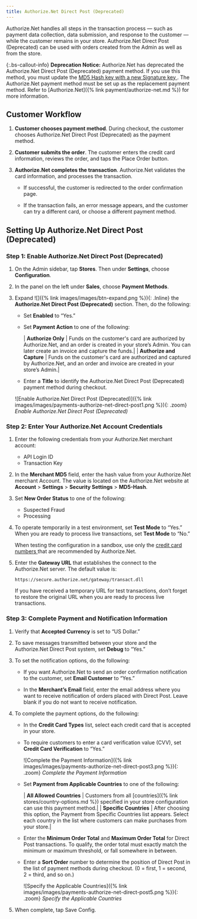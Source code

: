 ```yaml
---
title: Authorize.Net Direct Post (Deprecated)
---
```


Authorize.Net handles all steps in the transaction process — such as payment data collection, data submission, and response to the customer — while the customer remains in your store. Authorize.Net Direct Post (Deprecated) can be used with orders created from the Admin as well as from the store.

{:.bs-callout-info}
**Deprecation Notice:** Authorize.Net has deprecated the Authorize.Net Direct Post (Deprecated) payment method. If you use this method, you must update the [MD5 Hash key with a new Signature key ][1]. The Authorize.Net payment method must be set up as the replacement payment method. Refer to [Authorize.Net]({% link payment/authorize-net.md %}) for more information.

## Customer Workflow

1. **Customer chooses payment method**. During checkout, the customer chooses Authorize.Net Direct Post (Deprecated) as the payment method.

1. **Customer submits the order**. The customer enters the credit card information, reviews the order, and taps the Place Order button.

1. **Authorize.Net completes the transaction**. Authorize.Net validates the card information, and processes the transaction.

   - If successful, the customer is redirected to the order confirmation page.

   - If the transaction fails, an error message appears, and the customer can try a different card, or choose a different  payment method.

## Setting Up Authorize.Net Direct Post (Deprecated)

### Step 1: Enable Authorize.Net Direct Post (Deprecated)

1. On the Admin sidebar, tap **Stores**. Then under **Settings**, choose **Configuration**.

1. In the panel on the left under **Sales**, choose **Payment Methods**.

1. Expand ![]({% link images/images/btn-expand.png %}){: .Inline} the **Authorize.Net Direct Post (Deprecated)** section. Then, do the following:

   - Set **Enabled** to “Yes.”

   - Set **Payment Action** to one of the following:

       | **Authorize Only** | Funds on the customer's card are authorized by Authorize.Net, and an order is created in your store’s Admin. You can later create an invoice and capture the funds.|
       | **Authorize and Capture** | Funds on the customer's card are authorized and captured by Authorize.Net, and an order and invoice are created in your store’s Admin.|

   - Enter a **Title** to identify the Authorize.Net Direct Post (Deprecated) payment method during checkout.

   ![Enable Authorize.Net Direct Post (Deprecated)]({% link images/images/payments-authorize-net-direct-post1.png %}){: .zoom}
   _Enable Authorize.Net Direct Post (Deprecated)_

### Step 2: Enter Your Authorize.Net Account Credentials

1. Enter the following credentials from your Authorize.Net merchant account:

   - API Login ID
   - Transaction Key

1. In the **Merchant MD5** field, enter the hash value from your Authorize.Net merchant Account. The value is located on the Authorize.Net website at **Account** > **Settings** > **Security Settings** > **MD5-Hash**.

1. Set **New Order Status** to one of the following:

   - Suspected Fraud
   - Processing

1. To operate temporarily in a test environment, set **Test Mode** to “Yes.” When you are ready to process live transactions, set **Test Mode** to “No.”

   When testing the configuration in a sandbox, use only the [credit card numbers ][2] that are recommended by Authorize.Net.

1. Enter the **Gateway URL** that establishes the connect to the Authorize.Net server. The default value is:

   `https://secure.authorize.net/gateway/transact.dll`

   If you have received a temporary URL for test transactions, don’t forget to restore the original URL when you are ready to process live transactions.

### Step 3: Complete Payment and Notification Information

1. Verify that **Accepted Currency** is set to “US Dollar.”

1. To save messages transmitted between your store and the Authorize.Net Direct Post system, set **Debug** to “Yes.”

1. To set the notification options, do the following:

   - If you want Authorize.Net to send an order confirmation notification to the customer, set **Email Customer** to “Yes.”

   - In the **Merchant’s Email** field, enter the email address where you want to receive notification of orders placed with Direct Post. Leave blank if you do not want to receive notification.

1. To complete the payment options, do the following:

   - In the **Credit Card Types** list, select each credit card that is accepted in your store.

   - To require customers to enter a card verification value (CVV), set **Credit Card Verification** to “Yes.”

     ![Complete the Payment Information]({% link images/images/payments-authorize-net-direct-post3.png %}){: .zoom}
     _Complete the Payment Information_

   - Set **Payment from Applicable Countries** to one of the following:

     | **All Allowed Countries** | Customers from all [countries]({% link stores/country-options.md %}) specified in your store configuration can use this payment method.|
     | **Specific Countries** | After choosing this option, the Payment from Specific Countries list appears. Select each country in the list where customers can make purchases from your store.|

   - Enter the **Minimum Order Total** and **Maximum Order Total** for Direct Post transactions. To qualify, the order total must exactly match the minimum or maximum threshold, or fall somewhere in between.

   - Enter a **Sort Order** number to determine the position of Direct Post in the list of payment methods during checkout. (0 = first, 1 = second, 2 = third, and so on.)

     ![Specify the Applicable Countries]({% link images/images/payments-authorize-net-direct-post5.png %}){: .zoom}
     _Specify the Applicable Countries_

1. When complete, tap <span class="btn">Save Config</span>.

[1]: https://support.authorize.net/s/article/MD5-Hash-End-of-Life-Signature-Key-Replacement
[2]: https://www.paypalobjects.com/en_US/vhelp/paypalmanager_help/credit_card_numbers.htm

